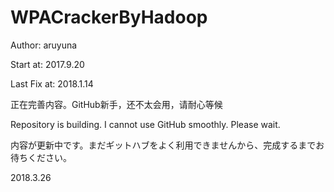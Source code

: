 # WPACrackerByHadoop

Author: aruyuna

Start at: 2017.9.20

Last Fix at: 2018.1.14

正在完善内容。GitHub新手，还不太会用，请耐心等候

Repository is building. I cannot use GitHub smoothly. Please wait.

内容が更新中です。まだギットハブをよく利用できませんから、完成するまでお待ちください。



2018.3.26

